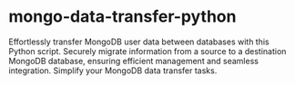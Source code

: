 # mongo-data-transfer-python
Effortlessly transfer MongoDB user data between databases with this Python script. Securely migrate information from a source to a destination MongoDB database, ensuring efficient management and seamless integration. Simplify your MongoDB data transfer tasks.
